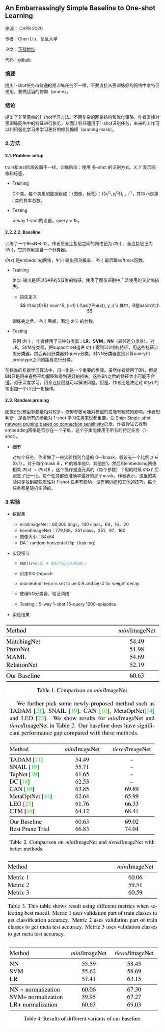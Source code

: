 ## An Embarrassingly Simple Baseline to One-shot Learning

来源： CVPR 2020

作者：Chen Liu，复旦大学

论文：[下载地址](https://openaccess.thecvf.com/content_CVPRW_2020/papers/w54/Liu_An_Embarrassingly_Simple_Baseline_to_One-Shot_Learning_CVPRW_2020_paper.pdf)

代码：[github](https://github.com/corwinliu9669/embarrassingly-simple-baseline)



### 摘要

提出1-shot任务和普通的预训练任务不一样，不要直接从预训练好的网络中拿特征来用，要做适当的修剪（prune）。

### 结论

提出了非常简单的1-shot学习方法。不用复杂的网络结构和优化策略，作者直接对预训练网络中的特征进行修剪，从而让特征适用于1-shot识别任务，未来的工作可以利用强化学习来学习更好的修剪掩模（pruning mask）。

### 2.方法

#### 2.1. Problem setup

train和test阶段设置不一样。训练阶段：使用 多-shot 的识别方式。$X, Y$ 表示图像和标签。

- Training

  C个类。每个类里的数据组成：（图像，标签）：$\{(x^{c_i}_j, y^{c_i}_j)\}^{n_i}_{j=1}$，其中 $n_i$是第 $i$ 类的样本总数。

- Testing

  5-way 1-shot的设置。query = 15。

#### 2.2.2.2. Baseline

训练了一个ResNet-12。作者把全连接层之间的网络记为 $\Phi(\cdot)$ 。全连接层记为 $\Psi(\cdot)$，它的作用是当一个分类器。

$\Phi(x)$ 是embedding网络，$\Psi(\cdot)$ 输出预测概率，$\Psi(\cdot)$ 最后跟softmax函数。

- Training

  $\Phi(x)$ 输出是经过GAP的512维的特征。使用了图像识别中广泛使用的交叉熵损失。

  - 损失定义
    $$
    \frac{1}{B} \sum^B_{i=1} L(\psi(\Phi(x)), y_i) \\
    其中，B是batch大小
    $$

  训练完之后，$\Psi(\cdot)$ 丢掉，固定 $\Phi(\cdot)$ 的参数。

- Testing

  只用 $\Phi(\cdot)$  。作者使用了三种分类器：**LR，SVM，NN**（最邻近分类器）。对LR，SVM分类器，把support set送进 $\Phi(\cdot)$ 得到512维的特征，用这些特征训练分类器，然后再用分类器对query分类。对NN分类器直接计算query和prototype之间的距离进行分类。

在标准的机器学习算法中，归一化是一个重要的步骤。虽然作者使用了BN，但是BN只是用来避免平均偏移和得到更好的损失。这些BN之后的特征大小可能不合适。对于深度学习，用全连接层就可以解决问题。但是，作者还是决定对 $\Phi(x)$ 的输出加一个L2归一化操作。

#### 2.3. Random pruning

图像识别模型参数量相对较多，修剪参数可能对模型的性能有轻微的影响。作者想判断：是否所有的参数对 1-shot 学习任务来说都重要。受[ Snip: Single-shot network pruning based on connection sensitivity](https://arxiv.org/abs/1810.02340)启发，作者尝试去找到embedding网络是否存在一个子集，这个子集能使用于所有的特定任务（1-shot）。

- 细节

  对每个任务，作者做了一些实验找到合适的 0—1mask。假设有一个比例 $p \in (0,1)$ 。对于每个mask $B$ ，$P$ 的概率是0，其他是1。然后和embedding网络相乘 $\Phi(x)' = \Phi(x)B$ ，这个操作是逐元素的（每个参数）？用的时候 $\Phi(x)'$ 后别忘了归一化。每个任务都选准确率最好的那个mask。作者表示，这里的实验只是找到那些属性对 1-shot 任务有影响，没有用训练和其他的技巧。每个任务都是随机实验的。

### 3.实验

- 数据集
  - miniImageNet：60,000 imgs，100 class，64，16，20
  - tieredImageNet：779,165，351 class，351，97，160
  - 图像大小：84x84
  - DA：random horizontal flip（training）

- 实现细节

  - ```python
    SGD(lr=0.1)	# 每30个epoch衰减0.1
    ```

  - 训练100个epoch
  -  momentum term is set to be 0.9 and 5e-4 for weight decay
  - 使用NN分类器，验证网络
  - Testing：5-way 1-shot 15-query 1200-episodes

- 实验结果

  

![image-20221120212017197](./pic/image-20221120212017197.png)

![image-20221120212038026](./pic/image-20221120212038026.png)

![image-20221120212137906](./pic/image-20221120212137906.png)

![image-20221120212206436](./pic/image-20221120212206436.png)